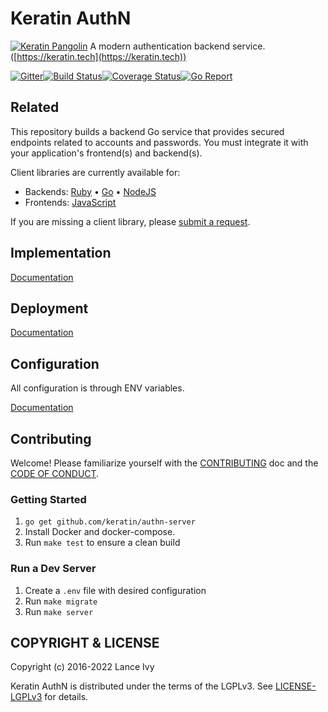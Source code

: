 # Keratin AuthN

[![Keratin Pangolin](https://keratin.tech/pangolin-logo-dark.gif)](https://keratin.tech)
A modern authentication backend service. ([https://keratin.tech](https://keratin.tech))

[![Gitter](https://badges.gitter.im/keratin/authn-server.svg)](https://gitter.im/keratin/authn-server?utm_source=badge&utm_medium=badge&utm_campaign=pr-badge)[![Build Status](https://travis-ci.org/keratin/authn-server.svg?branch=master)](https://travis-ci.org/keratin/authn-server)[![Coverage Status](https://coveralls.io/repos/github/keratin/authn-server/badge.svg)](https://coveralls.io/github/keratin/authn-server)[![Go Report](https://goreportcard.com/badge/github.com/keratin/authn-server)](https://goreportcard.com/report/github.com/keratin/authn-server)

## Related

This repository builds a backend Go service that provides secured endpoints related to accounts and passwords. You must integrate it with your application's frontend(s) and backend(s).

Client libraries are currently available for:

* Backends: [Ruby](https://github.com/keratin/authn-rb) • [Go](https://github.com/keratin/authn-go) • [NodeJS](https://github.com/keratin/authn-node)
* Frontends: [JavaScript](https://github.com/keratin/authn-js)

If you are missing a client library, please [submit a request](https://github.com/keratin/authn-server/issues).

## Implementation

[Documentation](https://github.com/keratin/authn-server/blob/master/docs/README.md)

## Deployment

[Documentation](https://github.com/keratin/authn-server/blob/master/docs/README.md)

## Configuration

All configuration is through ENV variables.

[Documentation](https://github.com/keratin/authn-server/blob/master/docs/config.md)

## Contributing

Welcome! Please familiarize yourself with the [CONTRIBUTING](CONTRIBUTING.md) doc and the [CODE OF CONDUCT](CODE_OF_CONDUCT.md).

### Getting Started

1. `go get github.com/keratin/authn-server`
2. Install Docker and docker-compose.
3. Run `make test` to ensure a clean build

### Run a Dev Server

1. Create a `.env` file with desired configuration
2. Run `make migrate`
3. Run `make server`

## COPYRIGHT & LICENSE

Copyright (c) 2016-2022 Lance Ivy

Keratin AuthN is distributed under the terms of the LGPLv3. See [LICENSE-LGPLv3](LICENSE-LGPLv3) for details.
